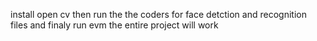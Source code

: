 install open cv then run the  the coders for face detction and recognition files and finaly run evm the entire project will work
